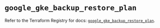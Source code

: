# `google_gke_backup_restore_plan`

Refer to the Terraform Registry for docs: [`google_gke_backup_restore_plan`](https://registry.terraform.io/providers/hashicorp/google/6.49.1/docs/resources/gke_backup_restore_plan).
